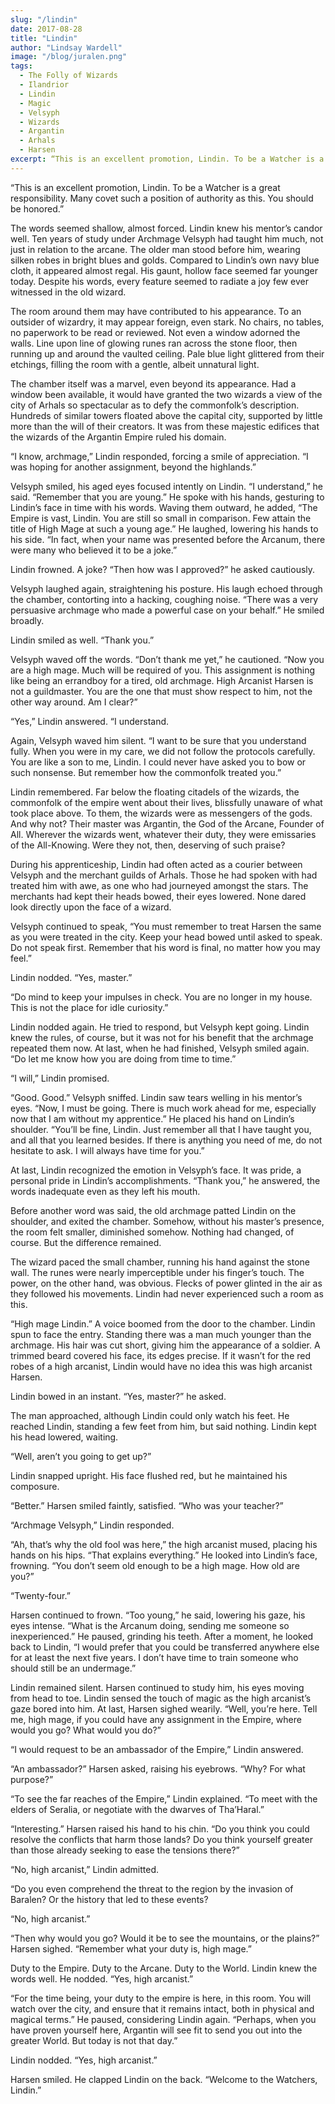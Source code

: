 ```yaml
---
slug: "/lindin"
date: 2017-08-28
title: "Lindin"
author: "Lindsay Wardell"
image: "/blog/juralen.png"
tags:
  - The Folly of Wizards
  - Ilandrior
  - Lindin
  - Magic
  - Velsyph
  - Wizards
  - Argantin
  - Arhals
  - Harsen
excerpt: “This is an excellent promotion, Lindin. To be a Watcher is a great responsibility. Many covet such a position of authority as this. You should be honored.”
---
```

“This is an excellent promotion, Lindin. To be a Watcher is a great responsibility. Many covet such a position of authority as this. You should be honored.”

The words seemed shallow, almost forced. Lindin knew his mentor’s candor well. Ten years of study under Archmage Velsyph had taught him much, not just in relation to the arcane. The older man stood before him, wearing silken robes in bright blues and golds. Compared to Lindin’s own navy blue cloth, it appeared almost regal. His gaunt, hollow face seemed far younger today. Despite his words, every feature seemed to radiate a joy few ever witnessed in the old wizard.

The room around them may have contributed to his appearance. To an outsider of wizardry, it may appear foreign, even stark. No chairs, no tables, no paperwork to be read or reviewed. Not even a window adorned the walls. Line upon line of glowing runes ran across the stone floor, then running up and around the vaulted ceiling. Pale blue light glittered from their etchings, filling the room with a gentle, albeit unnatural light.

The chamber itself was a marvel, even beyond its appearance. Had a window been available, it would have granted the two wizards a view of the city of Arhals so spectacular as to defy the commonfolk’s description. Hundreds of similar towers floated above the capital city, supported by little more than the will of their creators. It was from these majestic edifices that the wizards of the Argantin Empire ruled his domain.

“I know, archmage,” Lindin responded, forcing a smile of appreciation. “I was hoping for another assignment, beyond the highlands.”

Velsyph smiled, his aged eyes focused intently on Lindin. “I understand,” he said. “Remember that you are young.” He spoke with his hands, gesturing to Lindin’s face in time with his words. Waving them outward, he added, “The Empire is vast, Lindin. You are still so small in comparison. Few attain the title of High Mage at such a young age.” He laughed, lowering his hands to his side. “In fact, when your name was presented before the Arcanum, there were many who believed it to be a joke.”

Lindin frowned. A joke? “Then how was I approved?” he asked cautiously.

Velsyph laughed again, straightening his posture. His laugh echoed through the chamber, contorting into a hacking, coughing noise. “There was a very persuasive archmage who made a powerful case on your behalf.” He smiled broadly.

Lindin smiled as well. “Thank you.”

Velsyph waved off the words. “Don’t thank me yet,” he cautioned. “Now you are a high mage. Much will be required of you. This assignment is nothing like being an errandboy for a tired, old archmage. High Arcanist Harsen is not a guildmaster. You are the one that must show respect to him, not the other way around. Am I clear?”

“Yes,” Lindin answered. “I understand.

Again, Velsyph waved him silent. “I want to be sure that you understand fully. When you were in my care, we did not follow the protocols carefully. You are like a son to me, Lindin. I could never have asked you to bow or such nonsense. But remember how the commonfolk treated you.”

Lindin remembered. Far below the floating citadels of the wizards, the commonfolk of the empire went about their lives, blissfully unaware of what took place above. To them, the wizards were as messengers of the gods. And why not? Their master was Argantin, the God of the Arcane, Founder of All. Wherever the wizards went, whatever their duty, they were emissaries of the All-Knowing. Were they not, then, deserving of such praise?

During his apprenticeship, Lindin had often acted as a courier between Velsyph and the merchant guilds of Arhals. Those he had spoken with had treated him with awe, as one who had journeyed amongst the stars. The merchants had kept their heads bowed, their eyes lowered. None dared look directly upon the face of a wizard.

Velsyph continued to speak, “You must remember to treat Harsen the same as you were treated in the city. Keep your head bowed until asked to speak. Do not speak first. Remember that his word is final, no matter how you may feel.”

Lindin nodded. “Yes, master.”

“Do mind to keep your impulses in check. You are no longer in my house. This is not the place for idle curiosity.”

Lindin nodded again. He tried to respond, but Velsyph kept going. Lindin knew the rules, of course, but it was not for his benefit that the archmage repeated them now. At last, when he had finished, Velsyph smiled again. “Do let me know how you are doing from time to time.”

“I will,” Lindin promised.

“Good. Good.” Velsyph sniffed. Lindin saw tears welling in his mentor’s eyes. “Now, I must be going. There is much work ahead for me, especially now that I am without my apprentice.” He placed his hand on Lindin’s shoulder. “You’ll be fine, Lindin. Just remember all that I have taught you, and all that you learned besides. If there is anything you need of me, do not hesitate to ask. I will always have time for you.”

At last, Lindin recognized the emotion in Velsyph’s face. It was pride, a personal pride in Lindin’s accomplishments. “Thank you,” he answered, the words inadequate even as they left his mouth.

Before another word was said, the old archmage patted Lindin on the shoulder, and exited the chamber. Somehow, without his master’s presence, the room felt smaller, diminished somehow. Nothing had changed, of course. But the difference remained.

The wizard paced the small chamber, running his hand against the stone wall. The runes were nearly imperceptible under his finger’s touch. The power, on the other hand, was obvious. Flecks of power glinted in the air as they followed his movements. Lindin had never experienced such a room as this.

“High mage Lindin.” A voice boomed from the door to the chamber. Lindin spun to face the entry. Standing there was a man much younger than the archmage. His hair was cut short, giving him the appearance of a soldier. A trimmed beard covered his face, its edges precise. If it wasn’t for the red robes of a high arcanist, Lindin would have no idea this was high arcanist Harsen.

Lindin bowed in an instant. “Yes, master?” he asked.

The man approached, although Lindin could only watch his feet. He reached Lindin, standing a few feet from him, but said nothing. Lindin kept his head lowered, waiting.

“Well, aren’t you going to get up?”

Lindin snapped upright. His face flushed red, but he maintained his composure.

“Better.” Harsen smiled faintly, satisfied. “Who was your teacher?”

“Archmage Velsyph,” Lindin responded.

“Ah, that’s why the old fool was here,” the high arcanist mused, placing his hands on his hips. “That explains everything.” He looked into Lindin’s face, frowning. “You don’t seem old enough to be a high mage. How old are you?”

“Twenty-four.”

Harsen continued to frown. “Too young,” he said, lowering his gaze, his eyes intense. “What is the Arcanum doing, sending me someone so inexperienced.” He paused, grinding his teeth. After a moment, he looked back to Lindin, “I would prefer that you could be transferred anywhere else for at least the next five years. I don’t have time to train someone who should still be an undermage.”

Lindin remained silent. Harsen continued to study him, his eyes moving from head to toe. Lindin sensed the touch of magic as the high arcanist’s gaze bored into him. At last, Harsen sighed wearily. “Well, you’re here. Tell me, high mage, if you could have any assignment in the Empire, where would you go? What would you do?”

“I would request to be an ambassador of the Empire,” Lindin answered.

“An ambassador?” Harsen asked, raising his eyebrows. “Why? For what purpose?”

“To see the far reaches of the Empire,” Lindin explained. “To meet with the elders of Seralia, or negotiate with the dwarves of Tha’Haral.”

“Interesting.” Harsen raised his hand to his chin. “Do you think you could resolve the conflicts that harm those lands? Do you think yourself greater than those already seeking to ease the tensions there?”

“No, high arcanist,” Lindin admitted.

“Do you even comprehend the threat to the region by the invasion of Baralen? Or the history that led to these events?

“No, high arcanist.”

“Then why would you go? Would it be to see the mountains, or the plains?” Harsen sighed. “Remember what your duty is, high mage.”

Duty to the Empire. Duty to the Arcane. Duty to the World. Lindin knew the words well. He nodded. “Yes, high arcanist.”

“For the time being, your duty to the empire is here, in this room. You will watch over the city, and ensure that it remains intact, both in physical and magical terms.” He paused, considering Lindin again. “Perhaps, when you have proven yourself here, Argantin will see fit to send you out into the greater World. But today is not that day.”

Lindin nodded. “Yes, high arcanist.”

Harsen smiled. He clapped Lindin on the back. “Welcome to the Watchers, Lindin.”